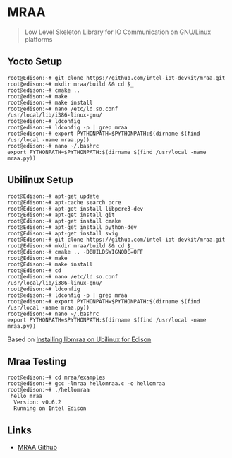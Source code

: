 MRAA
==

> Low Level Skeleton Library for IO Communication on GNU/Linux platforms

## Yocto Setup

    root@Edison:~# git clone https://github.com/intel-iot-devkit/mraa.git
    root@edison:~# mkdir mraa/build && cd $_
    root@edison:~# cmake ..
    root@edison:~# make
    root@edison:~# make install
    root@edison:~# nano /etc/ld.so.conf
    /usr/local/lib/i386-linux-gnu/
    root@edison:~# ldconfig
    root@edison:~# ldconfig -p | grep mraa
    root@edison:~# export PYTHONPATH=$PYTHONPATH:$(dirname $(find /usr/local -name mraa.py))
    root@edison:~# nano ~/.bashrc
    export PYTHONPATH=$PYTHONPATH:$(dirname $(find /usr/local -name mraa.py))

## Ubilinux Setup

    root@Edison:~# apt-get update
    root@Edison:~# apt-cache search pcre
    root@Edison:~# apt-get install libpcre3-dev
    root@Edison:~# apt-get install git
    root@Edison:~# apt-get install cmake
    root@Edison:~# apt-get install python-dev
    root@Edison:~# apt-get install swig
    root@Edison:~# git clone https://github.com/intel-iot-devkit/mraa.git
    root@Edison:~# mkdir mraa/build && cd $_
    root@Edison:~# cmake .. -DBUILDSWIGNODE=OFF
    root@Edison:~# make
    root@Edison:~# make install
    root@Edison:~# cd
    root@edison:~# nano /etc/ld.so.conf
    /usr/local/lib/i386-linux-gnu/
    root@edison:~# ldconfig
    root@edison:~# ldconfig -p | grep mraa
    root@edison:~# export PYTHONPATH=$PYTHONPATH:$(dirname $(find /usr/local -name mraa.py))
    root@edison:~# nano ~/.bashrc
    export PYTHONPATH=$PYTHONPATH:$(dirname $(find /usr/local -name mraa.py))

Based on [Installing libmraa on Ubilinux for Edison](https://learn.sparkfun.com/tutorials/installing-libmraa-on-ubilinux-for-edison)
 
## Mraa Testing

    root@edison:~# cd mraa/examples
    root@edison:~# gcc -lmraa hellomraa.c -o hellomraa
    root@edison:~# ./hellomraa
     hello mraa
      Version: v0.6.2
      Running on Intel Edison

## Links

 - [MRAA Github](https://github.com/intel-iot-devkit/mraa)